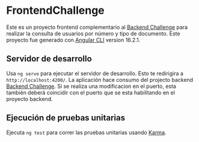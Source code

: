 # FrontendChallenge
Este es un proyecto frontend complementario al [Backend Challenge](https://github.com/angular/angular-cli) para realizar la consulta de usuarios por número y tipo de documento. Este proyecto fue generado con [Angular CLI](https://github.com/angular/angular-cli) version 16.2.1.

## Servidor de desarrollo

Usa `ng serve` para ejecutar el servidor de desarrollo. Esto te redirigira a `http://localhost:4200/`. La aplicación hace consumo del projecto backend [Backend Challenge](https://github.com/angular/angular-cli).
Si se realiza una modificacion en el puerto, esta también deberá coincidir con el puerto que se esta habilitando en el proyecto backend.


## Ejecución de pruebas unitarias 

Ejecuta `ng test` para correr las pruebas unitarias usando [Karma](https://karma-runner.github.io).
